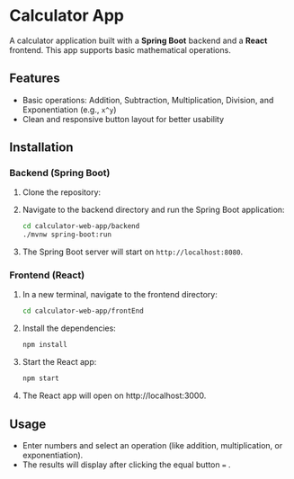 # Calculator App

A calculator application built with a **Spring Boot** backend and a **React** frontend. This app supports basic mathematical operations.

## Features

- Basic operations: Addition, Subtraction, Multiplication, Division, and Exponentiation (e.g., `x^y`)
- Clean and responsive button layout for better usability

## Installation

### Backend (Spring Boot)

1. Clone the repository:

2. Navigate to the backend directory and run the Spring Boot application:
    ```bash
    cd calculator-web-app/backend
    ./mvnw spring-boot:run
    ```
3. The Spring Boot server will start on `http://localhost:8080`.

### Frontend (React)

1. In a new terminal, navigate to the frontend directory:
    ```bash
    cd calculator-web-app/frontEnd
    ```
2. Install the dependencies:
    ```bash
    npm install
    ```
3. Start the React app:
    ```bash
    npm start
    ```
4. The React app will open on http://localhost:3000.

## Usage

- Enter numbers and select an operation (like addition, multiplication, or exponentiation).
- The results will display after clicking the equal button `=` .
